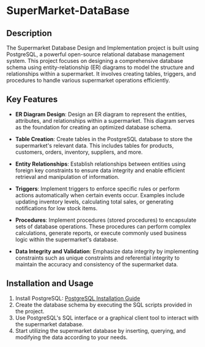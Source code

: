 # SuperMarket-DataBase

## Description

The Supermarket Database Design and Implementation project is built using PostgreSQL, a powerful open-source relational database management system. This project focuses on designing a comprehensive database schema using entity-relationship (ER) diagrams to model the structure and relationships within a supermarket. It involves creating tables, triggers, and procedures to handle various supermarket operations efficiently.

## Key Features

- **ER Diagram Design**: Design an ER diagram to represent the entities, attributes, and relationships within a supermarket. This diagram serves as the foundation for creating an optimized database schema.

- **Table Creation**: Create tables in the PostgreSQL database to store the supermarket's relevant data. This includes tables for products, customers, orders, inventory, suppliers, and more.

- **Entity Relationships**: Establish relationships between entities using foreign key constraints to ensure data integrity and enable efficient retrieval and manipulation of information.

- **Triggers**: Implement triggers to enforce specific rules or perform actions automatically when certain events occur. Examples include updating inventory levels, calculating total sales, or generating notifications for low stock items.

- **Procedures**: Implement procedures (stored procedures) to encapsulate sets of database operations. These procedures can perform complex calculations, generate reports, or execute commonly used business logic within the supermarket's database.

- **Data Integrity and Validation**: Emphasize data integrity by implementing constraints such as unique constraints and referential integrity to maintain the accuracy and consistency of the supermarket data.

## Installation and Usage

1. Install PostgreSQL: [PostgreSQL Installation Guide](https://www.postgresql.org/download/)
2. Create the database schema by executing the SQL scripts provided in the project.
3. Use PostgreSQL's SQL interface or a graphical client tool to interact with the supermarket database.
4. Start utilizing the supermarket database by inserting, querying, and modifying the data according to your needs.
